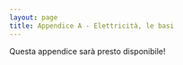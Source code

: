 ```yaml
---
layout: page
title: Appendice A - Elettricità, le basi
---
```


Questa appendice sarà presto disponibile!
